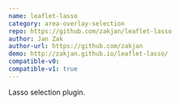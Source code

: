 ```yaml
---
name: leaflet-lasso
category: area-overlay-selection
repo: https://github.com/zakjan/leaflet-lasso
author: Jan Zak
author-url: https://github.com/zakjan
demo: http://zakjan.github.io/leaflet-lasso/
compatible-v0:
compatible-v1: true
---
```


Lasso selection plugin.
